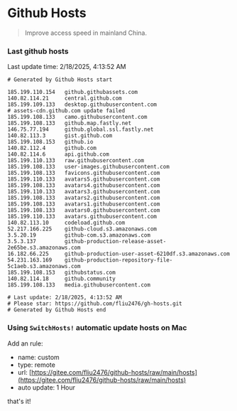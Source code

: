 # Github Hosts

> Improve access speed in mainland China.

### Last github hosts

Last update time: 2/18/2025, 4:13:52 AM

```base
# Generated by Github Hosts start 

185.199.110.154   github.githubassets.com
140.82.114.21     central.github.com
185.199.109.133   desktop.githubusercontent.com
# assets-cdn.github.com update failed
185.199.108.133   camo.githubusercontent.com
185.199.108.133   github.map.fastly.net
146.75.77.194     github.global.ssl.fastly.net
140.82.113.3      gist.github.com
185.199.108.153   github.io
140.82.112.4      github.com
140.82.114.6      api.github.com
185.199.110.133   raw.githubusercontent.com
185.199.108.133   user-images.githubusercontent.com
185.199.108.133   favicons.githubusercontent.com
185.199.110.133   avatars5.githubusercontent.com
185.199.108.133   avatars4.githubusercontent.com
185.199.110.133   avatars3.githubusercontent.com
185.199.108.133   avatars2.githubusercontent.com
185.199.108.133   avatars1.githubusercontent.com
185.199.108.133   avatars0.githubusercontent.com
185.199.110.133   avatars.githubusercontent.com
140.82.113.10     codeload.github.com
52.217.166.225    github-cloud.s3.amazonaws.com
3.5.20.19         github-com.s3.amazonaws.com
3.5.3.137         github-production-release-asset-2e65be.s3.amazonaws.com
16.182.66.225     github-production-user-asset-6210df.s3.amazonaws.com
54.231.163.169    github-production-repository-file-5c1aeb.s3.amazonaws.com
185.199.108.153   githubstatus.com
140.82.114.18     github.community
185.199.108.133   media.githubusercontent.com

# Last update: 2/18/2025, 4:13:52 AM
# Please star: https://github.com/fliu2476/gh-hosts.git
# Generated by Github Hosts end
```

### Using `SwitchHosts!` automatic update hosts on Mac
Add an rule:
- name: custom
- type: remote
- url: [https://gitee.com/fliu2476/github-hosts/raw/main/hosts](https://gitee.com/fliu2476/github-hosts/raw/main/hosts)
- auto update: 1 Hour

that's it!

